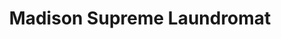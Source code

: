 ---
title: "Madison Supreme Laundromat"
url: /new-york/madison-supreme-laundromat/
shop: Wäscherei
---
